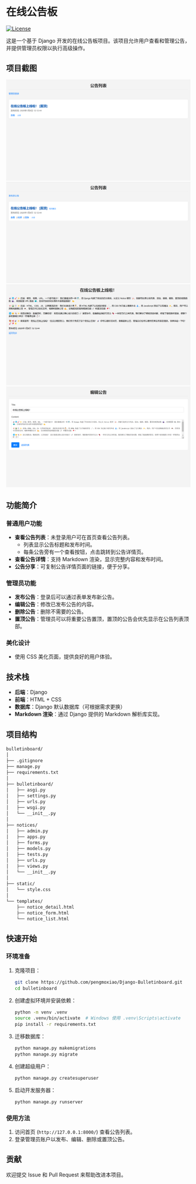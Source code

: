 # 在线公告板

[![License](https://img.shields.io/badge/License-MIT-blue.svg)](LICENSE)

这是一个基于 Django 开发的在线公告板项目。该项目允许用户查看和管理公告，并提供管理员权限以执行高级操作。

## 项目截图

![首页](screenshots/4.png)
![管理员首页](screenshots/1.png)
![公告详情](screenshots/2.png)
![发布公告](screenshots/3.png)

## 功能简介

### 普通用户功能

- **查看公告列表**：未登录用户可在首页查看公告列表。
  - 列表显示公告标题和发布时间。
  - 每条公告旁有一个查看按钮，点击跳转到公告详情页。
- **查看公告详情**：支持 Markdown 渲染，显示完整内容和发布时间。
- **公告分享**：可复制公告详情页面的链接，便于分享。

### 管理员功能

- **发布公告**：登录后可以通过表单发布新公告。
- **编辑公告**：修改已发布公告的内容。
- **删除公告**：删除不需要的公告。
- **置顶公告**：管理员可以将重要公告置顶，置顶的公告会优先显示在公告列表顶部。

### 美化设计

- 使用 CSS 美化页面，提供良好的用户体验。

## 技术栈

- **后端**：Django
- **前端**：HTML + CSS
- **数据库**：Django 默认数据库（可根据需求更换）
- **Markdown 渲染**：通过 Django 提供的 Markdown 解析库实现。

## 项目结构

```
bulletinboard/
│
├── .gitignore
├── manage.py
├── requirements.txt
│
├── bulletinboard/
│   ├── asgi.py
│   ├── settings.py
│   ├── urls.py
│   ├── wsgi.py
│   └── __init__.py
│
├── notices/
│   ├── admin.py
│   ├── apps.py
│   ├── forms.py
│   ├── models.py
│   ├── tests.py
│   ├── urls.py
│   ├── views.py
│   └── __init__.py
│
├── static/
│   └── style.css
│
└── templates/
    ├── notice_detail.html
    ├── notice_form.html
    └── notice_list.html
```

## 快速开始

### 环境准备

1. 克隆项目：

   ```bash
   git clone https://github.com/pengmoxiao/Django-Bulletinboard.git
   cd bulletinboard
   ```
2. 创建虚拟环境并安装依赖：

   ```bash
   python -m venv .venv
   source .venv/bin/activate  # Windows 使用 .venv\Scripts\activate
   pip install -r requirements.txt
   ```
3. 迁移数据库：

   ```bash
   python manage.py makemigrations
   python manage.py migrate
   ```
4. 创建超级用户：

   ```bash
   python manage.py createsuperuser
   ```
5. 启动开发服务器：

   ```bash
   python manage.py runserver
   ```

### 使用方法

1. 访问首页 (`http://127.0.0.1:8000/`) 查看公告列表。
2. 登录管理员账户以发布、编辑、删除或置顶公告。

## 贡献

欢迎提交 Issue 和 Pull Request 来帮助改进本项目。
